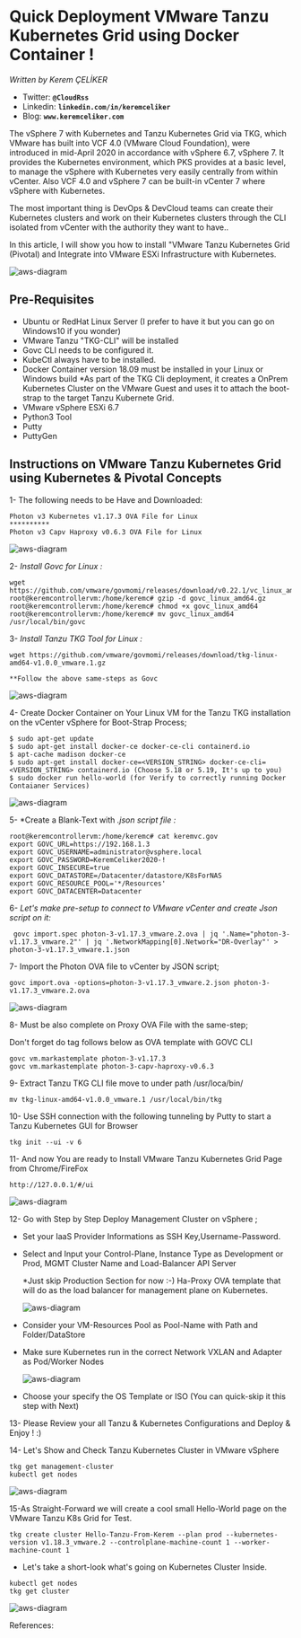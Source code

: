# Quick Deployment VMware Tanzu Kubernetes Grid using Docker Container !
*Written by Kerem ÇELİKER*
- Twitter: **`@CloudRss`**
- Linkedin: **`linkedin.com/in/keremceliker`**
- Blog: **`www.keremceliker.com`**

The vSphere 7 with Kubernetes and Tanzu Kubernetes Grid via TKG, which VMware has built into VCF 4.0 (VMware Cloud Foundation), were introduced in mid-April 2020 in accordance with vSphere 6.7, vSphere 7. It provides the Kubernetes environment, which PKS provides at a basic level, to manage the vSphere with Kubernetes very easily centrally from within vCenter. Also VCF 4.0 and vSphere 7 can be built-in vCenter 7 where vSphere with Kubernetes. 

The most important thing is DevOps & DevCloud teams can create their Kubernetes clusters and work on their Kubernetes clusters through the CLI isolated from vCenter with the authority they want to have..

In this article, I will show you how to install "VMware Tanzu Kubernetes Grid (Pivotal) and Integrate into VMware ESXi Infrastructure with Kubernetes.


  ![aws-diagram](images/3.JPG)
  
  

## Pre-Requisites

- Ubuntu or RedHat Linux Server (I prefer to have it but you can go on Windows10 if you wonder)
- VMware Tanzu "TKG-CLI" will be installed
- Govc CLI needs to be configured it.
- KubeCtl always have to be installed.
- Docker Container version 18.09 must be installed in your Linux or Windows build
	*As part of the TKG Cli deployment, it creates a OnPrem Kubernetes Cluster on the VMware Guest and uses it to attach the boot-strap to the target Tanzu Kubernete Grid.
- VMware vSphere ESXi 6.7
- Python3 Tool
- Putty
- PuttyGen

## Instructions on VMware Tanzu Kubernetes Grid using Kubernetes & Pivotal Concepts

1- The following needs to be Have and Downloaded:
```
Photon v3 Kubernetes v1.17.3 OVA File for Linux
**********
Photon v3 Capv Haproxy v0.6.3 OVA File for Linux
```

  ![aws-diagram](images/3.JPG)
  
  

2- *Install Govc for Linux :*
```
wget https://github.com/vmware/govmomi/releases/download/v0.22.1/vc_linux_amd64.gz
root@keremcontrollervm:/home/keremc# gzip -d govc_linux_amd64.gz
root@keremcontrollervm:/home/keremc# chmod +x govc_linux_amd64
root@keremcontrollervm:/home/keremc# mv govc_linux_amd64 /usr/local/bin/govc
```

3- *Install Tanzu TKG Tool for Linux :*
```
wget https://github.com/vmware/govmomi/releases/download/tkg-linux-amd64-v1.0.0_vmware.1.gz

**Follow the above same-steps as Govc
```

  ![aws-diagram](images/3.JPG)
  

4- Create Docker Container on Your Linux VM for the Tanzu TKG installation on the vCenter vSphere for Boot-Strap Process;
```
$ sudo apt-get update
$ sudo apt-get install docker-ce docker-ce-cli containerd.io
$ apt-cache madison docker-ce
$ sudo apt-get install docker-ce=<VERSION_STRING> docker-ce-cli=<VERSION_STRING> containerd.io (Choose 5.18 or 5.19, It's up to you)
$ sudo docker run hello-world (for Verify to correctly running Docker Contaianer Services)
```

  ![aws-diagram](images/3.JPG)



5- *Create a Blank-Text with *.json script file :*
```
root@keremcontrollervm:/home/keremc# cat keremvc.gov
export GOVC_URL=https://192.168.1.3
export GOVC_USERNAME=administrator@vsphere.local
export GOVC_PASSWORD=KeremCeliker2020-!
export GOVC_INSECURE=true
export GOVC_DATASTORE=/Datacenter/datastore/K8sForNAS
export GOVC_RESOURCE_POOL='*/Resources'
export GOVC_DATACENTER=Datacenter
```

6- *Let's make pre-setup to connect to VMware vCenter and create Json script on it:*
```
 govc import.spec photon-3-v1.17.3_vmware.2.ova | jq '.Name="photon-3-v1.17.3_vmware.2"' | jq '.NetworkMapping[0].Network="DR-Overlay"' > photon-3-v1.17.3_vmware.1.json
```

7- Import the Photon OVA file to vCenter by JSON script;
```
govc import.ova -options=photon-3-v1.17.3_vmware.2.json photon-3-v1.17.3_vmware.2.ova
```

  ![aws-diagram](images/3.JPG)

8- Must be also complete on Proxy OVA File with the same-step;


Don't forget do tag follows below as OVA template with GOVC CLI
```
govc vm.markastemplate photon-3-v1.17.3
govc vm.markastemplate photon-3-capv-haproxy-v0.6.3
```

9- Extract Tanzu TKG CLI file move to under path /usr/loca/bin/ 
```
mv tkg-linux-amd64-v1.0.0_vmware.1 /usr/local/bin/tkg
```

10- Use SSH connection with the following tunneling by Putty to start a Tanzu Kubernetes GUI for Browser
```
tkg init --ui -v 6
```

11- And now You are ready to Install VMware Tanzu Kubernetes Grid Page from Chrome/FireFox
```
http://127.0.0.1/#/ui
```


  ![aws-diagram](images/3.JPG)


12- Go with Step by Step Deploy Management Cluster on vSphere  ;

- Set your IaaS Provider Informations as SSH Key,Username-Password.

- Select and Input your Control-Plane, Instance Type as Development or Prod, MGMT Cluster Name and Load-Balancer API Server
   
   *Just skip Production Section for now :-) Ha-Proxy OVA template that will do as the load balancer for management plane on Kubernetes.
   
     ![aws-diagram](images/3.JPG)
	

- Consider your VM-Resources Pool as Pool-Name with Path and Folder/DataStore

- Make sure Kubernetes run in the correct Network VXLAN and Adapter as Pod/Worker Nodes

  ![aws-diagram](images/3.JPG)
  

- Choose your specify the OS Template or ISO (You can quick-skip it this step with Next)

13- Please Review your all Tanzu & Kubernetes Configurations and Deploy & Enjoy ! :)


14- Let's Show and Check Tanzu Kubernetes Cluster in VMware vSphere
```
tkg get management-cluster
kubectl get nodes
```
  ![aws-diagram](images/3.JPG)
  
  
15-As Straight-Forward we will create a cool small Hello-World page on the VMware Tanzu K8s Grid for Test.
```
tkg create cluster Hello-Tanzu-From-Kerem --plan prod --kubernetes-version v1.18.3_vmware.2 --controlplane-machine-count 1 --worker-machine-count 1
```

- Let's take a short-look what's going on Kubernetes Cluster Inside.
```
kubectl get nodes
tkg get cluster
```

  ![aws-diagram](images/3.JPG)
  
  


References: 

